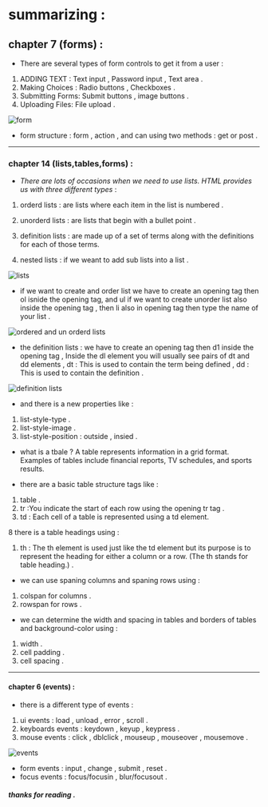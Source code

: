 # summarizing : 

## chapter 7 (forms) :
* There are several types of form controls to get it from a user :
1. ADDING TEXT : Text input , Password input , Text area . 
2. Making Choices : Radio buttons , Checkboxes . 
3. Submitting Forms: Submit buttons , image buttons . 
4. Uploading Files: File upload .

![form](https://lh3.googleusercontent.com/proxy/izS8oAtLsPEZX3TAeZM2GnyaEwa0oUuQoVx5CRH1iVJWzwIQY65M7kp3YaVqC2lgAg3GEawoyufHObSZx42BR_H33R0f7HmRzsy02tOL0FDGf_VRzNSt8bRc1NmI8D95-M7q7nXNZESY) 

* form structure : form , action , and can using two methods : get or post .

***
### chapter 14 (lists,tables,forms) :
- *There are lots of occasions when we
need to use lists. HTML provides us with
three different types* :
1. orderd lists : are lists where each item in the list is
numbered . 
2. unorderd lists : are lists that begin with a bullet point .
3. definition lists : are made up of a set of terms along with the
definitions for each of those terms. 

4. nested lists : if we weant to add sub lists into a list . 

![lists](https://www.w3.org/wiki/images/5/5e/Referenc.gif)

* if we want to create and order list we have to create an opening tag then ol isnide the opening tag,
and ul if we want to create unorder list also inside the opening tag , then li also in opening tag then type the name of your list . 

![ordered and un orderd lists](https://bjc.edc.org/June2017/bjc-r/img/4-internet/html-lists.jpg)

* the definition lists : 
we have to create an opening tag then d1 inside the opening tag , Inside the dl element you will
usually see pairs of dt and
dd elements , dt : This is used to contain the term being defined , dd : This is used to contain the
definition . 

![definition lists](https://i.ytimg.com/vi/ZPJ4H1H8okc/maxresdefault.jpg)

* and there is a new properties like :
1. list-style-type .
2. list-style-image . 
3. list-style-position : outside , insied . 

* what is a tbale ? 
A table represents information in a grid format. Examples of tables include financial reports, TV schedules, and sports results.

* there are a basic table structure tags like : 
1. table . 
2. tr :You indicate the start of each row using the opening tr tag .
3. td : Each cell of a table is represented using a td element. 

8 there is a table headings using :
1. th : The th element is used just like the td element but its purpose is to represent the heading for either a column or a row. (The th stands for table heading.) .

* we can use spaning columns and spaning rows using : 
1. colspan for columns .
2. rowspan for rows . 

* we can determine the width and spacing in tables and borders of tables and background-color using : 
1. width . 
2. cell padding . 
3. cell spacing . 
***
#### chapter 6 (events) : 
* there is a different type of events : 
1. ui events : load , unload , error , scroll .
2. keyboards events : keydown , keyup , keypress . 
3. mouse events : click , dblclick , mouseup , mouseover , mousemove . 

![events](https://www.freecodecamp.org/news/content/images/2021/01/keyboardevent_hierarchy.png)


* form events : input , change , submit , reset . 
* focus events : focus/focusin , blur/focusout .

##### thanks for reading . 





